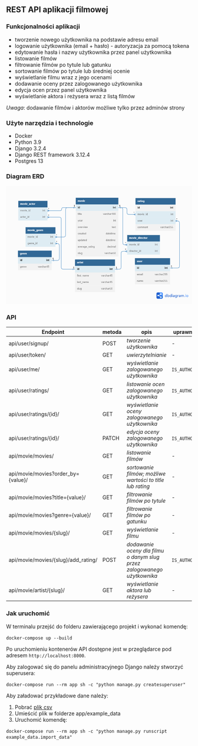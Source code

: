## REST API aplikacji filmowej

### Funkcjonalności aplikacji
- tworzenie nowego użytkownika na podstawie adresu email
- logowanie użytkownika (email + hasło) - autoryzacja za pomocą tokena
- edytowanie hasła i nazwy użytkownika przez panel użytkownika
- listowanie filmów
- filtrowanie filmów po tytule lub gatunku
- sortowanie filmów po tytule lub średniej ocenie
- wyświetlanie filmu wraz z jego ocenami
- dodawanie oceny przez zalogowanego użytkownika
- edycja ocen przez panel użytkownika
- wyświetlanie aktora i reżysera wraz z listą filmów

*Uwaga*: dodawanie filmów i aktorów możliwe tylko przez adminów strony

### Użyte narzędzia i technologie
- Docker
- Python 3.9
- Django 3.2.4
- Django REST framework 3.12.4
- Postgres 13

### Diagram ERD

![alt text](https://raw.githubusercontent.com/kolodziejska/movies-app/master/images/diagram_encji.png)

### API

| Endpoint | metoda | opis | uprawnienie |
|----------|--------|------|-------------|
| api/user/signup/ | POST | *tworzenie użytkownika* | - |
| api/user/token/ | GET | *uwierzytelnianie* | - |
| api/user/me/ | GET | *wyświetlanie zalogowanego użytkownika* | `IS_AUTHORIZED` |
| api/user/ratings/ | GET | *listowanie ocen zalogowanego użytkownika* | `IS_AUTHORIZED` |
| api/user/ratings/{id}/ | GET | *wyświetlanie oceny zalogowanego użytkownika* | `IS_AUTHORIZED` |
| api/user/ratings/{id}/ | PATCH | *edycja oceny zalogowanego użytkownika* | `IS_AUTHORIZED` |
| api/movie/movies/ | GET | *listowanie filmów* | - |
| api/movie/movies?order_by={value}/ | GET | *sortowanie filmów; możliwe wartości to title lub rating* | - |
| api/movie/movies?title={value}/ | GET | *filtrowanie filmów po tytule* | - |
| api/movie/movies?genre={value}/ | GET | *filtrowanie filmów po gatunku* | - |
| api/movie/movies/{slug}/ | GET | *wyświetlanie filmu* | - |
| api/movie/movies/{slug}/add_rating/ | POST | *dodawanie oceny dla filmu o danym slug przez zalogowanego użytkownika* | `IS_AUTHORIZED` |
| api/movie/artist/{slug}/ | GET | *wyświetlanie aktora lub reżysera* | - |

### Jak uruchomić

W terminalu przejść do folderu zawierającego projekt i wykonać komendę:

```
docker-compose up --build
```
Po uruchomieniu kontenerów API dostępne jest w przeglądarce pod adresem `http://localhost:8000`.

Aby zalogować się do panelu administracyjnego Django należy stworzyć superusera:
```
docker-compose run --rm app sh -c "python manage.py createsuperuser"
```
Aby załadować przykładowe dane należy:
1. Pobrać [plik csv](https://www.kaggle.com/datasets/harshitshankhdhar/imdb-dataset-of-top-1000-movies-and-tv-shows)
2. Umieścić plik w folderze app/example_data
3. Uruchomić komendę:
```
docker-compose run --rm app sh -c "python manage.py runscript example_data.import_data"
```

